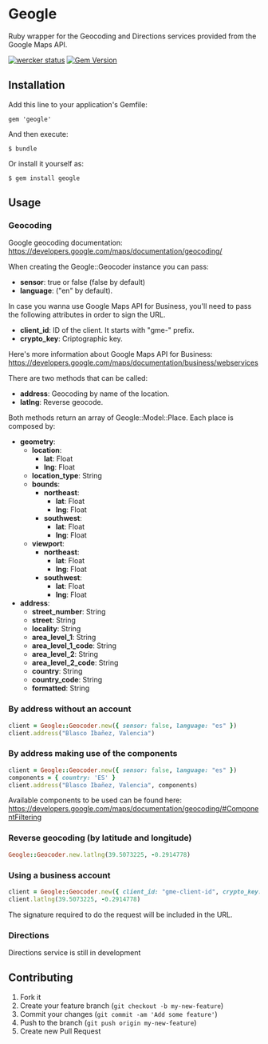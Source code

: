 # Geogle

Ruby wrapper for the Geocoding and Directions services provided from the Google Maps API.

[![wercker status](https://app.wercker.com/status/6122e4f0966ee255949e2eb465aefd10/m "wercker status")](https://app.wercker.com/project/bykey/6122e4f0966ee255949e2eb465aefd10)
[![Gem Version](https://badge.fury.io/rb/geogle.svg)](http://badge.fury.io/rb/geogle)

## Installation

Add this line to your application's Gemfile:

    gem 'geogle'

And then execute:

    $ bundle

Or install it yourself as:

    $ gem install geogle

## Usage

### Geocoding
Google geocoding documentation:
https://developers.google.com/maps/documentation/geocoding/

When creating the Geogle::Geocoder instance you can pass:

* **sensor**: true or false (false by default)
* **language**: ("en" by default).

In case you wanna use Google Maps API for Business, you'll need to pass the following attributes in order to sign the URL.
* **client_id**: ID of the client. It starts with "gme-" prefix.
* **crypto_key**: Criptographic key.

Here's more information about Google Maps API for Business:
https://developers.google.com/maps/documentation/business/webservices

There are two methods that can be called:
* **address**: Geocoding by name of the location.
* **latlng**:  Reverse geocode.

Both methods return an array of Geogle::Model::Place. Each place is composed by:
* **geometry**:
    * **location**:
        * **lat**: Float
        * **lng**: Float
    * **location_type**: String
    * **bounds**:
        * **northeast**:
            * **lat**: Float
            * **lng**: Float
        * **southwest**:
            * **lat**: Float
            * **lng**: Float
    * **viewport**:
        * **northeast**:
            * **lat**: Float
            * **lng**: Float
        * **southwest**:
            * **lat**: Float
            * **lng**: Float
* **address**:
    * **street_number**: String
    * **street**: String
    * **locality**: String
    * **area_level_1**: String
    * **area_level_1_code**: String
    * **area_level_2**: String
    * **area_level_2_code**: String
    * **country**: String
    * **country_code**: String
    * **formatted**: String


### By address without an account

```ruby
client = Geogle::Geocoder.new({ sensor: false, language: "es" })
client.address("Blasco Ibañez, Valencia")
```

### By address making use of the components

```ruby
client = Geogle::Geocoder.new({ sensor: false, language: "es" })
components = { country: 'ES' }
client.address("Blasco Ibañez, Valencia", components)
```

  Available components to be used can be found here:
  https://developers.google.com/maps/documentation/geocoding/#ComponentFiltering

### Reverse geocoding (by latitude and longitude)

```ruby
Geogle::Geocoder.new.latlng(39.5073225, -0.2914778)
```

### Using a business account

```ruby
client = Geogle::Geocoder.new({ client_id: "gme-client-id", crypto_key: "crypto-key" })
client.latlng(39.5073225, -0.2914778)
```

  The signature required to do the request will be included in the URL.

### Directions
Directions service is still in development


## Contributing

1. Fork it
2. Create your feature branch (`git checkout -b my-new-feature`)
3. Commit your changes (`git commit -am 'Add some feature'`)
4. Push to the branch (`git push origin my-new-feature`)
5. Create new Pull Request
